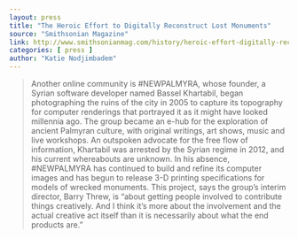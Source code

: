 ```yaml
---
layout: press
title: "The Heroic Effort to Digitally Reconstruct Lost Monuments"
source: "Smithsonian Magazine"
link: http://www.smithsonianmag.com/history/heroic-effort-digitally-reconstruct-lost-monuments-180958098/?no-ist
categories: [ press ]
author: "Katie Nodjimbadem"
---
```



> Another online community is #NEWPALMYRA, whose founder, a Syrian
> software developer named Bassel Khartabil, began photographing the
> ruins of the city in 2005 to capture its topography for computer
> renderings that portrayed it as it might have looked millennia
> ago. The group became an e-hub for the exploration of ancient
> Palmyran culture, with original writings, art shows, music and live
> workshops. An outspoken advocate for the free flow of information,
> Khartabil was arrested by the Syrian regime in 2012, and his current
> whereabouts are unknown. In his absence, #NEWPALMYRA has continued
> to build and refine its computer images and has begun to release 3-D
> printing specifications for models of wrecked monuments. This
> project, says the group’s interim director, Barry Threw, is “about
> getting people involved to contribute things creatively. And I think
> it’s more about the involvement and the actual creative act itself
> than it is necessarily about what the end products are.”
